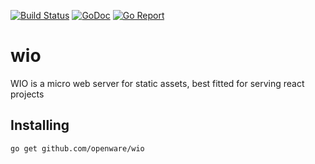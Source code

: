 [![Build Status](https://cloud.drone.io/api/badges/openware/wio/status.svg)](https://cloud.drone.io/openware/wio)
[![GoDoc](https://godoc.org/github.com/openware/wio?status.svg)](http://godoc.org/github.com/openware/wio)
[![Go Report](https://goreportcard.com/badge/github.com/openware/wio)](https://goreportcard.com/report/github.com/openware/wio)

# wio

WIO is a micro web server for static assets, best fitted for serving react projects

## Installing

```
go get github.com/openware/wio
```
